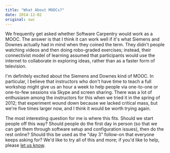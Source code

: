 ```yaml
---
title: "What About MOOCs?"
date: 2014-12-02
original: swc
---
```

<p>
  We frequently get asked whether Software Carpentry would work as a MOOC.
  The answer is that I think it can work well
  if it's what Siemens and Downes actually had in mind when they coined the term.
  They didn't people watching videos and then doing robo-graded exercises;
  instead,
  their connectivist model of learning assumed that participants would use the internet
  to collaborate in exploring ideas,
  rather than as a faster form of television.
</p>
<p>
  I'm definitely excited about the Siemens and Downes kind of MOOC.
  In particular,
  I believe that instructors who don't have time to teach a full workshop
  might give us an hour a week to help people via one-to-one or one-to-few sessions via Skype and screen sharing.
  There was a lot of enthusiasm among the instructors for this when we tried it in the spring of 2012;
  that experiment wound down because we lacked critical mass,
  but we're five times larger now,
  and I think it would be worth trying again.
</p>
<p>
  The most interesting question for me is where this fits.
  Should we start people off this way?
  Should people do the first day in person
  (so that we can get them through software setup and configuration issues),
  then do the rest online?
  Should this be used as the "day 3" follow-on that everyone keeps asking for?
  We'd like to try all of this and more;
  if you'd like to help,
  please <a href="mailto:gvwilson@third-bit.com">let us know</a>.
</p>
